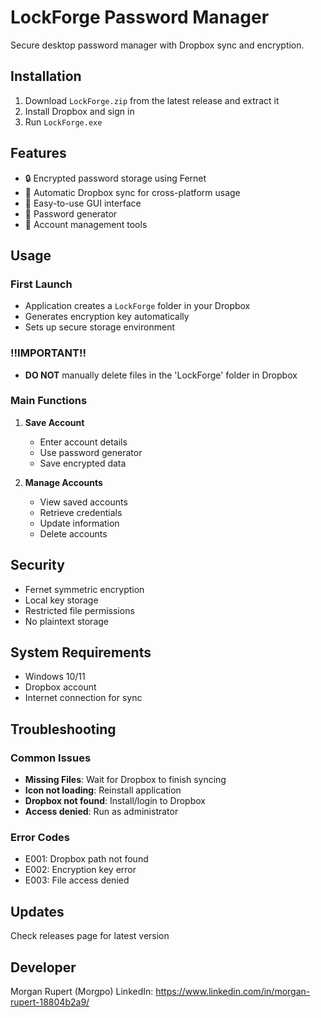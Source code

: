# LockForge Password Manager

Secure desktop password manager with Dropbox sync and encryption.

## Installation

1. Download `LockForge.zip` from the latest release and extract it
2. Install Dropbox and sign in
3. Run `LockForge.exe`

## Features

- 🔒 Encrypted password storage using Fernet
- 💾 Automatic Dropbox sync for cross-platform usage
- 🎯 Easy-to-use GUI interface
- 🔑 Password generator
- 📝 Account management tools

## Usage

### First Launch
- Application creates a `LockForge` folder in your Dropbox
- Generates encryption key automatically
- Sets up secure storage environment

### !!IMPORTANT!!
- **DO NOT** manually delete files in the 'LockForge' folder in Dropbox

### Main Functions

1. **Save Account**
   - Enter account details
   - Use password generator
   - Save encrypted data

2. **Manage Accounts**
   - View saved accounts
   - Retrieve credentials
   - Update information
   - Delete accounts

## Security

- Fernet symmetric encryption
- Local key storage
- Restricted file permissions
- No plaintext storage

## System Requirements

- Windows 10/11
- Dropbox account
- Internet connection for sync

## Troubleshooting

### Common Issues
- **Missing Files**: Wait for Dropbox to finish syncing
- **Icon not loading**: Reinstall application
- **Dropbox not found**: Install/login to Dropbox
- **Access denied**: Run as administrator

### Error Codes
- E001: Dropbox path not found
- E002: Encryption key error
- E003: File access denied

## Updates

Check releases page for latest version

## Developer

Morgan Rupert (Morgpo)
LinkedIn: https://www.linkedin.com/in/morgan-rupert-18804b2a9/

